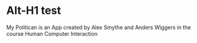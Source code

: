 Alt-H1 test
======

My Politican is an App created by Alex Smythe and Anders Wiggers in the 
course Human Computer Interaction
